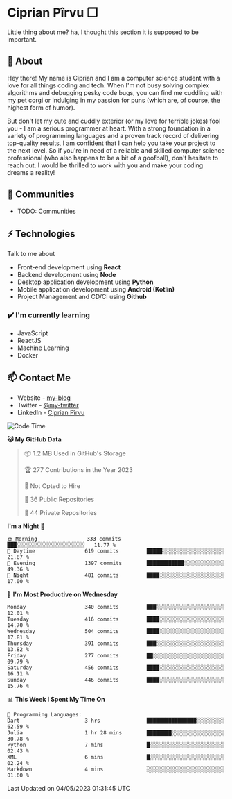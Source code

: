 # Ciprian Pîrvu ❐

Little thing about me? ha, I thought this section it is supposed to be important.

## 🧐 About

Hey there! My name is Ciprian and I am a computer science student with a love for all things coding and tech. When I'm not busy solving complex algorithms and debugging pesky code bugs, you can find me cuddling with my pet corgi or indulging in my passion for puns (which are, of course, the highest form of humor).

But don't let my cute and cuddly exterior (or my love for terrible jokes) fool you - I am a serious programmer at heart. With a strong foundation in a variety of programming languages and a proven track record of delivering top-quality results, I am confident that I can help you take your project to the next level. So if you're in need of a reliable and skilled computer science professional (who also happens to be a bit of a goofball), don't hesitate to reach out. I would be thrilled to work with you and make your coding dreams a reality!

## 👯 Communities

-   TODO: Communities

## ⚡ Technologies

Talk to me about

-   Front-end development using **React**
-   Backend development using **Node**
-   Desktop application development using **Python**
-   Mobile application development using **Android (Kotlin)**
-   Project Management and CD/CI using **Github**

### ✔️ I'm currently learning

-   JavaScript
-   ReactJS
-   Machine Learning
-   Docker

## 📫 Contact Me

-   Website - [my-blog]()
-   Twitter - [@my-twitter]()
-   LinkedIn - [Ciprian Pîrvu](https://www.linkedin.com/in/p%C3%AErvu-ciprian-cristian-4415991b1/)

<!--START_SECTION:waka-->
![Code Time](http://img.shields.io/badge/Code%20Time-1%2C714%20hrs%2020%20mins-blue)

**🐱 My GitHub Data** 

> 📦 1.2 MB Used in GitHub's Storage 
 > 
> 🏆 277 Contributions in the Year 2023
 > 
> 🚫 Not Opted to Hire
 > 
> 📜 36 Public Repositories 
 > 
> 🔑 44 Private Repositories 
 > 
**I'm a Night 🦉** 

```text
🌞 Morning                333 commits         ███░░░░░░░░░░░░░░░░░░░░░░   11.77 % 
🌆 Daytime                619 commits         █████░░░░░░░░░░░░░░░░░░░░   21.87 % 
🌃 Evening                1397 commits        ████████████░░░░░░░░░░░░░   49.36 % 
🌙 Night                  481 commits         ████░░░░░░░░░░░░░░░░░░░░░   17.00 % 
```
📅 **I'm Most Productive on Wednesday** 

```text
Monday                   340 commits         ███░░░░░░░░░░░░░░░░░░░░░░   12.01 % 
Tuesday                  416 commits         ████░░░░░░░░░░░░░░░░░░░░░   14.70 % 
Wednesday                504 commits         ████░░░░░░░░░░░░░░░░░░░░░   17.81 % 
Thursday                 391 commits         ███░░░░░░░░░░░░░░░░░░░░░░   13.82 % 
Friday                   277 commits         ██░░░░░░░░░░░░░░░░░░░░░░░   09.79 % 
Saturday                 456 commits         ████░░░░░░░░░░░░░░░░░░░░░   16.11 % 
Sunday                   446 commits         ████░░░░░░░░░░░░░░░░░░░░░   15.76 % 
```


📊 **This Week I Spent My Time On** 

```text
💬 Programming Languages: 
Dart                     3 hrs               ████████████████░░░░░░░░░   62.59 % 
Julia                    1 hr 28 mins        ████████░░░░░░░░░░░░░░░░░   30.78 % 
Python                   7 mins              █░░░░░░░░░░░░░░░░░░░░░░░░   02.43 % 
XML                      6 mins              █░░░░░░░░░░░░░░░░░░░░░░░░   02.24 % 
Markdown                 4 mins              ░░░░░░░░░░░░░░░░░░░░░░░░░   01.60 % 
```


 Last Updated on 04/05/2023 01:31:45 UTC
<!--END_SECTION:waka-->

